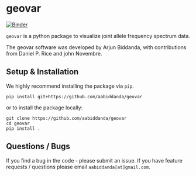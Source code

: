 # geovar

[![Binder](https://mybinder.org/badge_logo.svg)](https://mybinder.org/v2/gh/aabiddanda/geovar/master?filepath=docsrc%2Fnotebooks%2Fgetting-started.ipynb)

`geovar` is a python package to visualize joint allele frequency spectrum data.

The geovar software was developed by Arjun Biddanda, with contributions from Daniel P. Rice and john Novembre.

## Setup & Installation

We highly recommend installing the package via `pip`. 

```
pip install git+https://github.com/aabiddanda/geovar
```

or to install the package locally:

```
git clone https://github.com/aabiddanda/geovar
cd geovar
pip install .
```

## Questions / Bugs

If you find a bug in the code - please submit an issue. If you have feature requests / questions please email `aabiddanda[at]gmail.com`.
